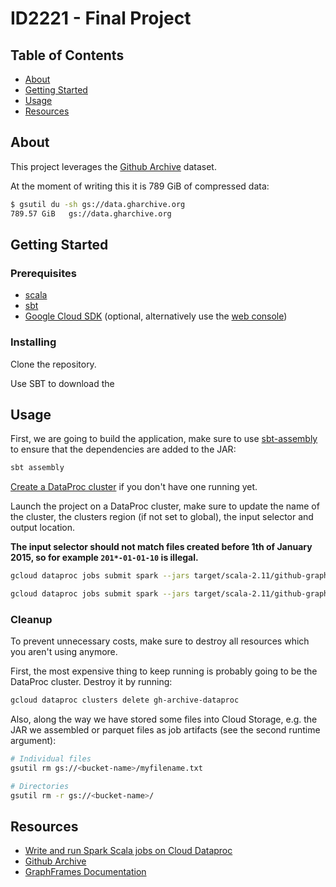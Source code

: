 # ID2221 - Final Project

## Table of Contents
+ [About](#about)
+ [Getting Started](#getting_started)
+ [Usage](#usage)
+ [Resources](#resources)

## About <a name = "about"></a>
This project leverages the [Github Archive](https://gharchive.org) dataset. 

At the moment of writing this it is 789 GiB of compressed data:
```bash
$ gsutil du -sh gs://data.gharchive.org
789.57 GiB   gs://data.gharchive.org
```

## Getting Started <a name = "getting_started"></a>
<!--These instructions will get you a copy of the project up and running on your local machine for development and testing purposes. See [deployment](#deployment) for notes on how to deploy the project on a live system.-->

### Prerequisites

* [scala](https://scala-lang.org/download/)
* [sbt](https://www.scala-sbt.org/download.html)
* [Google Cloud SDK](https://cloud.google.com/sdk/) (optional, alternatively use the [web console](https://console.cloud.google.com))


### Installing
Clone the repository.

Use SBT to download the 

## Usage <a name = "usage"></a>

First, we are going to build the application, make sure to use [sbt-assembly](https://github.com/sbt/sbt-assembly) to ensure that the dependencies are added to the JAR:
```bash
sbt assembly
```

[Create a DataProc cluster](https://cloud.google.com/dataproc/docs/guides/create-cluster) if you don't have one running yet.

Launch the project on a DataProc cluster, make sure to update the name of the cluster, the clusters region (if not set to global), the input selector and output location.
 
**The input selector should not match files created before 1th of January 2015, so for example `201*-01-01-10` is illegal.**
```bash
gcloud dataproc jobs submit spark --jars target/scala-2.11/github-graphframe-builder-assembly-0.2.jar --cluster gh-archive-dataproc --region europe-west1 --class GraphBuilder -- "2015-01-01-*" gs://gh-grahpframes/2015-01-01
```

```bash
gcloud dataproc jobs submit spark --jars target/scala-2.11/github-graphframe-builder-assembly-0.2.jar --cluster gh-archive-dataproc --region europe-west1  --class LabelPropegationRunner -- gs://gh-graphframes/2015-01-01 5
```

### Cleanup
To prevent unnecessary costs, make sure to destroy all resources which you aren't using anymore.

First, the most expensive thing to keep running is probably going to be the DataProc cluster. Destroy it by running:
```bash
gcloud dataproc clusters delete gh-archive-dataproc
``` 

Also, along the way we have stored some files into Cloud Storage, e.g. the JAR we assembled or parquet files as job artifacts (see the second runtime argument):
```bash
# Individual files
gsutil rm gs://<bucket-name>/myfilename.txt

# Directories
gsutil rm -r gs://<bucket-name>/
```

## Resources <a name = "resources"></a>
* [Write and run Spark Scala jobs on Cloud Dataproc](https://cloud.google.com/dataproc/docs/tutorials/spark-scala)
* [Github Archive](https://www.gharchive.org)
* [GraphFrames Documentation](https://graphframes.github.io/graphframes/docs/_site/index.html)
